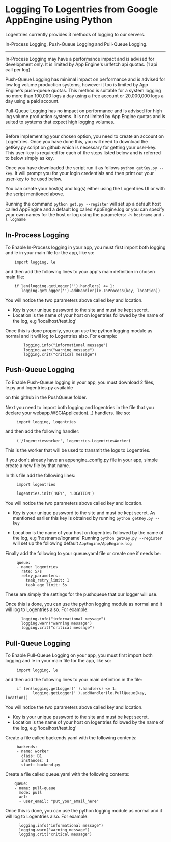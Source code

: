 Logging To Logentries from Google AppEngine using Python
========================================================

Logentries currently provides 3 methods of logging to our servers.

In-Process Logging, Push-Queue Logging and Pull-Queue Logging.

--------------------------------------------------------------

In-Process Logging may have a performance impact and is advised for development only. 
It is limited by App Engine's urlfetch api quotas. (1 api call per log)
 
Push-Queue Logging has minimal impact on performance and is advised for low log volume 
production systems, however it too is limited by App Engine's push-queue quotas. 
This method is suitable for a system logging no more than 100,000 logs a day using a 
free account or 20,000,000 logs a day using a paid account.

Pull-Queue Logging has no impact on performance and is advised for high log volume 
production systems. It is not limited by App Engine quotas and is suited to systems
that expect high logging volumes.

-----------------------------------------------------------------------------------

Before implementing your chosen option, you need to create an account on Logentries. Once you have done this,
you will need to download the getKey.py script on github which is necessary for getting your user-key.
This user-key is required for each of the steps listed below and is referred to below simply as key.

Once you have downloaded the script run it as follows `python getKey.py --key`.  It will prompt you for
your login credentials and then print out your user-key to be used below.

You can create your host(s) and log(s) either using the Logentries UI or with the script mentioned above.

Running the command `python get.py --register` will set up a default host called AppEngine and a default log
called AppEngine.log or you can specify your own names for the host or log using the parameters:
`-h hostname` and `-l logname`

In-Process Logging
------------------

To Enable In-Process logging in your app, you must first import both logging and le in your main file for the app,
like so:

        import logging, le

and then add the following lines to your app's main definition in chosen main file:

        if len(logging.getLogger('').handlers) <= 1:
           logging.getLogger('').addHandler(le.InProcess(key, location))

You will notice the two parameters above called key and location.

  - Key is your unique password to the site and must be kept secret.
  - Location is the name of your host on logentries followed by the name of the log, e.g 'localhost/test.log'

Once this is done properly, you can use the python logging module as normal and it will log to Logentries also.
For example:  

            logging.info("informational message")
            logging.warn("warning message")
            logging.crit("critical message")

Push-Queue Logging
------------------

To Enable Push-Queue logging in your app, you must download 2 files,  le.py and logentries.py available

on this github in the PushQueue folder.

Next you need to import both logging and logentries in the file that you declare
your webapp.WSGIApplication(...) handlers.
like so:

         import logging, logentries

and then add the following handler:

         ('/logentriesworker', logentries.LogentriesWorker)
         
This is the worker that will be used to transmit the logs to Logentries.

If you don't already have an appengine_config.py file in your app, simple create a new file by that name.

In this file add the following lines:

         import logentries
         
         logentries.init('KEY', 'LOCATION')

You will notice the two parameters above called key and location.

  - Key is your unique password to the site and must be kept secret. As mentioned earlier this key is
  obtained by running `python getKey.py --key`
  
  - Location is the name of your host on logentries followed by the name of the log, e.g 'hostname/logname'
  Running `python getKey.py --register` will set up the following default   `AppEngine/AppEngine.log` 
  
Finally add the following to your queue.yaml file or create one if needs be:

         queue:
         - name: logentries
           rate: 5/s
           retry_parameters:
             task_retry_limit: 1
             task_age_limit: 5s
             
These are simply the settings for the pushqueue that our logger will use.

Once this is done, you can use the python logging module as normal and it will log to Logentries also.
For example:

           logging.info("informational message")
           logging.warn("warning message")
           logging.crit("critical message")


Pull-Queue Logging
------------------

To Enable Pull-Queue Logging on your app, you must first import both logging and le in your main file for the app,
like so:

         import logging, le

and then add the following lines to your main definition in the file:

         if len(logging.getLogger('').handlers) <= 1:
                logging.getLogger('').addHandler(le.PullQueue(key, location))

You will notice the two parameters above called key and location.

  - Key is your unique password to the site and must be kept secret.
  - Location is the name of your host on logentries followed by the name of the log, e.g 'localhost/test.log'

Create a file called backends.yaml with the following contents:

         backends:
         - name: worker
           class: B1
           instances: 1
           start: backend.py


Create a file called queue.yaml with the following contents:

        queue:
        - name: pull-queue
          mode: pull
          acl:
          - user_email: "put_your_email_here"
  

Once this is done, you can use the python logging module as normal and it will log to Logentries also.
For example:

          logging.info("informational message")
          logging.warn("warning message")
          logging.crit("critical message")

